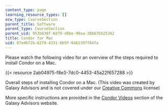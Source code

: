```yaml
---
content_type: page
learning_resource_types: []
ocw_type: CourseSection
parent_title: Software
parent_type: CourseSection
parent_uid: 953b630f-6879-d8be-99aa-38b67b525342
title: Condor for Mac
uid: 07e4bf2b-62f0-4331-0b9f-6462397f64fa
---
```


Please watch the following video for an overview of the steps required to install Condor on a Mac.

{{< resource 2ab04975-f8e3-7dc0-4453-45a22f657288 >}}

Overall steps of installing Condor on a Mac. (This video was created by Galaxy Advisors and is not covered under our [Creative Commons](/terms/#cc) license)

More specific instructions are provided in the [Condor Videos](http://www.ickn.org/ckntools.html) section of the Galaxy Advisors website.